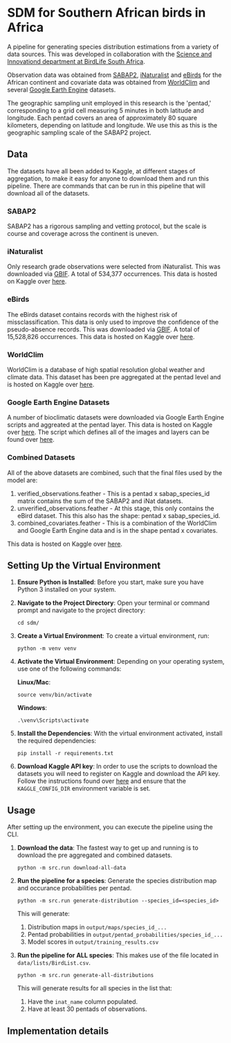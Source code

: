 # SDM for Southern African birds in Africa

A pipeline for generating species distribution estimations from a variety of data sources. This was developed in collaboration with the [Science and Innovationd department at BirdLife South Africa](https://www.birdlife.org.za/what-we-do/science-and-innovation/).

Observation data was obtained from [SABAP2](https://sabap2.birdmap.africa/), [iNaturalist](https://inaturalist.org/) and [eBirds](https://ebird.org/home) for the African continent and covariate data was obtained from [WorldClim](https://www.worldclim.org/data/bioclim.html) and several [Google Earth Engine](https://developers.google.com/earth-engine/datasets/) datasets.

The geographic sampling unit employed in this research is the 'pentad,' corresponding to a grid cell measuring 5 minutes in both latitude and longitude. Each pentad covers an area of approximately 80 square kilometers, depending on latitude and longitude. We use this as this is the geographic sampling scale of the SABAP2 project.

## Data
The datasets have all been added to Kaggle, at different stages of aggregation, to make it easy for anyone to download them and run this pipeline. There are commands that can be run in this pipeline that will download all of the datasets.

### SABAP2
SABAP2 has a rigorous sampling and vetting protocol, but the scale is course and coverage across the continent is uneven.

### iNaturalist
Only research grade observations were selected from iNaturalist. This was downloaded via [GBIF](https://www.gbif.org/occurrence/download/0034165-230810091245214). A total of 534,377 occurrences. This data is hosted on Kaggle over [here](https://www.kaggle.com/datasets/manatok/bird-observations).

### eBirds
The eBirds dataset contains records with the highest risk of missclassification. This data is only used to improve the confidence of the pseudo-absence records. This was downloaded via [GBIF](https://www.gbif.org/occurrence/download/0034248-230810091245214). A total of 15,528,826 occurrences. This data is hosted on Kaggle over [here](https://www.kaggle.com/datasets/manatok/bird-observations-ebird).

### WorldClim
WorldClim is a database of high spatial resolution global weather and climate data. This dataset has been pre aggregated at the pentad level and is hosted on Kaggle over [here](https://www.kaggle.com/datasets/manatok/worldclim).

### Google Earth Engine Datasets
A number of bioclimatic datasets were downloaded via Google Earth Engine scripts and aggreated at the pentad layer. This data is hosted on Kaggle over [here](https://www.kaggle.com/datasets/manatok/africa-bioclim-google-ee). The script which defines all of the images and layers can be found over [here](https://github.com/manatok/sdm/blob/main/src/google_ee/mean_by_pentad.js).

### Combined Datasets
All of the above datasets are combined, such that the final files used by the model are:
1. verified_observations.feather - This is a pentad x sabap_species_id matrix contains the sum of the SABAP2 and iNat datasets.
2. unverified_observations.feather - At this stage, this only contains the eBird dataset. This this also has the shape: pentad x sabap_species_id.
3. combined_covariates.feather - This is a combination of the WorldClim and Google Earth Engine data and is in the shape pentad x covariates.

This data is hosted on Kaggle over [here](https://www.kaggle.com/datasets/manatok/african-bird-observations-and-covariates-by-pentad).



## Setting Up the Virtual Environment

1. **Ensure Python is Installed**:
   Before you start, make sure you have Python 3 installed on your system.

2. **Navigate to the Project Directory**:
   Open your terminal or command prompt and navigate to the project directory:
   ```
   cd sdm/
   ```

3. **Create a Virtual Environment**:
   To create a virtual environment, run:
   ```
   python -m venv venv
   ```

4. **Activate the Virtual Environment**:
   Depending on your operating system, use one of the following commands:

   **Linux/Mac**:
     ```
     source venv/bin/activate
     ```
     **Windows**:
     ```
     .\venv\Scripts\activate
     ```

5. **Install the Dependencies**:
   With the virtual environment activated, install the required dependencies:
   ```
   pip install -r requirements.txt
   ```
6. **Download Kaggle API key**:
   In order to use the scripts to download the datasets you will need to register on Kaggle and download the API key. Follow the instructions found over [here](https://github.com/Kaggle/kaggle-api) and ensure that the `KAGGLE_CONFIG_DIR` environment variable is set.

## Usage

After setting up the environment, you can execute the pipeline using the CLI.

1. **Download the data**:
   The fastest way to get up and running is to download the pre aggregated and combined datasets.
   ```
   python -m src.run download-all-data
   ```

2. **Run the pipeline for a species**:
   Generate the species distribution map and occurance probabilities per pentad.
   ```
   python -m src.run generate-distribution --species_id=<species_id>
   ```

   This will generate:
   1. Distribution maps in `output/maps/species_id_...`
   2. Pentad probabilities in `output/pentad_probabilities/species_id_...`
   3. Model scores in `output/training_results.csv`

3. **Run the pipeline for ALL species**:
   This makes use of the file located in `data/lists/BirdList.csv`.
   ```
   python -m src.run generate-all-distributions
   ```

   This will generate results for all species in the list that:
   1. Have the `inat_name` column populated.
   2. Have at least 30 pentads of observations.

## Implementation details
